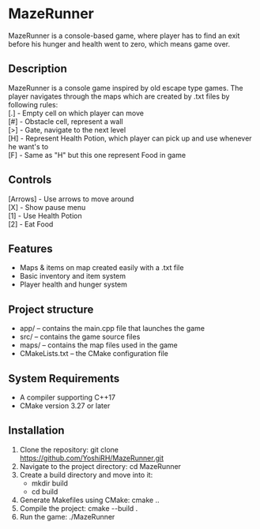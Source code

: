 # MazeRunner

MazeRunner is a console-based game, where player has to find an exit before his hunger and health went to zero, which means game over.

## Description

MazeRunner is a console game inspired by old escape type games. The player navigates through the maps which are created by .txt files by following rules:  
[.] - Empty cell on which player can move  
[#] - Obstacle cell, represent a wall  
[>] - Gate, navigate to the next level  
[H] - Represent Health Potion, which player can pick up and use whenever he want's to  
[F] - Same as "H" but this one represent Food in game

## Controls 

[Arrows] - Use arrows to move around  
[X] - Show pause menu  
[1] - Use Health Potion  
[2] - Eat Food

## Features

- Maps & items on map created easily with a .txt file
- Basic inventory and item system 
- Player health and hunger system

## Project structure

- app/ – contains the main.cpp file that launches the game
- src/ – contains the game source files
- maps/ – contains the map files used in the game
- CMakeLists.txt – the CMake configuration file

## System Requirements

- A compiler supporting C++17
- CMake version 3.27 or later

## Installation

1. Clone the repository: git clone https://github.com/YoshiRH/MazeRunner.git
2. Navigate to the project directory: cd MazeRunner
3. Create a build directory and move into it: 
   - mkdir build  
   - cd build
4. Generate Makefiles using CMake: cmake ..
5. Compile the project: cmake --build .
6. Run the game: ./MazeRunner
